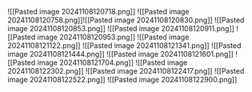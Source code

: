 ![[Pasted image 20241108120718.png]]
![[Pasted image 20241108120758.png]]![[Pasted image 20241108120830.png]]
![[Pasted image 20241108120853.png]]
![[Pasted image 20241108120911.png]]
![[Pasted image 20241108120953.png]]
![[Pasted image 20241108121122.png]]
![[Pasted image 20241108121341.png]]
![[Pasted image 20241108121444.png]]
![[Pasted image 20241108121601.png]]
![[Pasted image 20241108121704.png]]
![[Pasted image 20241108122302.png]]
![[Pasted image 20241108122417.png]]
![[Pasted image 20241108122522.png]]
![[Pasted image 20241108122900.png]]
